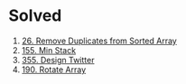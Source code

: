 # Solved

1. [26. Remove Duplicates from Sorted Array](https://leetcode.com/problems/remove-duplicates-from-sorted-array/description/)
2. [155. Min Stack](https://leetcode.com/problems/min-stack/description/)
3. [355. Design Twitter](https://leetcode.com/problems/design-twitter/description/)
4. [190. Rotate Array](https://leetcode.com/problems/rotate-array/description/)